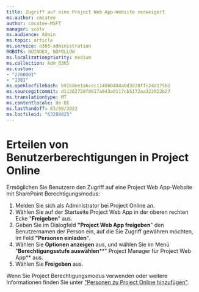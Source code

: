 ```yaml
---
title: Zugriff auf eine Project Web App-Website verweigert
ms.author: cmcatee
author: cmcatee-MSFT
manager: scotv
ms.audience: Admin
ms.topic: article
ms.service: o365-administration
ROBOTS: NOINDEX, NOFOLLOW
ms.localizationpriority: medium
ms.collection: Adm_O365
ms.custom:
- "2700001"
- "1381"
ms.openlocfilehash: b916dee1a6ccc1140b0484a8d3d20ffc24d175b2
ms.sourcegitcommit: d11262728f0617a843a0117cb5172aa322022b27
ms.translationtype: MT
ms.contentlocale: de-DE
ms.lasthandoff: 03/08/2022
ms.locfileid: "63289025"
---
```

# <a name="give-users-permissions-in-project-online"></a>Erteilen von Benutzerberechtigungen in Project Online

Ermöglichen Sie Benutzern den Zugriff auf eine Project Web App-Website mit SharePoint Berechtigungsmodus:

1. Melden Sie sich als Administrator bei Project Online an.
2. Wählen Sie auf der Startseite Project Web App in der oberen rechten Ecke "**Freigeben**" aus.
3. Geben Sie im Dialogfeld **"Project Web App freigeben**" den Benutzernamen der Person ein, auf die Sie Zugriff gewähren möchten, im Feld **"Personen einladen**".
4. Wählen Sie **Optionen anzeigen** aus, und wählen Sie im Menü "**Berechtigungsstufe auswählen****" Project Manager für Project Web App** aus.
5. Wählen Sie **Freigeben** aus.

Wenn Sie Project Berechtigungsmodus verwenden oder weitere Informationen finden Sie unter ["Personen zu Project Online hinzufügen"](https://docs.microsoft.com/projectonline/step-2-add-people-to-project-online).
